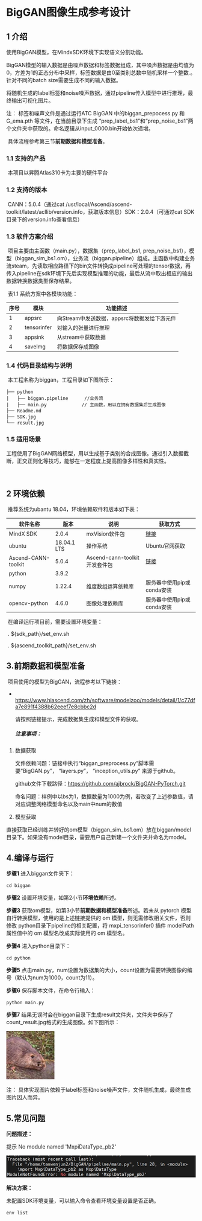 # BigGAN图像生成参考设计

## 1 介绍

   使用BigGAN模型，在MindxSDK环境下实现语义分割功能。

​    BigGAN模型的输入数据是由噪声数据和标签数据组成，其中噪声数据是由均值为0，方差为1的正态分布中采样，标签数据是由0至类别总数中随机采样一个整数.。针对不同的batch size需要生成不同的输入数据。   

​    将随机生成的label标签和noise噪声数据，通过pipeline传入模型中进行推理，最终输出可视化图片。

注： 标签和噪声文件是通过运行ATC BigGAN 中的biggan_prepocess.py 和G_ema.pth 等文件，在当前目录下生成 “prep_label_bs1”和“prep_noise_bs1”两个文件夹中获取的。命名逻辑从input_0000.bin开始依次递增。

​     具体流程参考第三节**前期数据和模型准备**。



### 1.1 支持的产品

​     本项目以昇腾Atlas310卡为主要的硬件平台

### 1.2 支持的版本

​     CANN：5.0.4（通过cat /usr/local/Ascend/ascend-toolkit/latest/acllib/version.info，获取版本信息）
​     SDK：2.0.4（可通过cat SDK目录下的version.info查看信息）


### 1.3 软件方案介绍

​        项目主要由主函数（main.py），数据集（prep_label_bs1, prep_noise_bs1），模型（biggan_sim_bs1.om），业务流（biggan.pipeline）组成。
​       主函数中构建业务流steam，先读取相应路径下的bin文件转换成pipeline可处理的tensor数据，再传入pipeline在sdk环境下先后实现模型推理的功能，最后从流中取出相应的输出数据转换数据类型保存结果。

​     表1.1 系统方案中各模块功能：

| 序号 | 模块        | 功能描述                                     |
| ---- | ----------- | -------------------------------------------- |
| 1    | appsrc      | 向Stream中发送数据，appsrc将数据发给下游元件 |
| 2    | tensorinfer | 对输入的张量进行推理                         |
| 3    | appsink     | 从stream中获取数据                           |
| 4    | saveImg     | 将数据保存成图像                             |


### 1.4 代码目录结构与说明

​     本工程名称为biggan，工程目录如下图所示：     

```
├── python  
|   ├── biggan.pipeline      //业务流
|   ├── main.py             // 主函数，用以在拥有数据集后生成图像
├── Readme.md    
├── SDK.jpg                 
└── result.jpg
```

### 1.5 适用场景

​     工程使用了BigGAN网络模型，用以生成基于类别的合成图像。通过引入数据截断，正交正则化等技巧，能够在一定程度上提高图像多样性和真实性。

​            

## 2 环境依赖


​     推荐系统为ubantu 18.04，环境依赖软件和版本如下表：

| 软件名称            | 版本        | 说明                          | 获取方式                                                     |
| ------------------- | ----------- | ----------------------------- | ------------------------------------------------------------ |
| MindX SDK           | 2.0.4       | mxVision软件包                | [链接](https://gitee.com/link?target=https%3A%2F%2Fwww.hiascend.com%2Fsoftware%2FMindx-sdk) |
| ubuntu              | 18.04.1 LTS | 操作系统                      | Ubuntu官网获取                                               |
| Ascend-CANN-toolkit | 5.0.4       | Ascend-cann-toolkit开发套件包 | [链接](https://gitee.com/link?target=https%3A%2F%2Fwww.hiascend.com%2Fsoftware%2Fcann%2Fcommercial) |
| python              | 3.9.2       |                               |                                                              |
| numpy               | 1.22.4      | 维度数组运算依赖库            | 服务器中使用pip或conda安装                                   |
| opencv-python       | 4.6.0       | 图像处理依赖库                | 服务器中使用pip或conda安装                                   |



​     在编译运行项目前，需要设置环境变量：

​     . ${sdk_path}/set_env.sh

​     . ${ascend_toolkit_path}/set_env.sh

## 3.前期数据和模型准备

​     项目使用的模型为BigGAN，流程参考以下链接：

- ​     https://www.hiascend.com/zh/software/modelzoo/models/detail/1/c77dfa7e891f4388b62eeef7e8cbbc2d  

  请按照链接提示，完成数据集生成和模型文件的获取。

  

  ##### 注意事项：

1. 数据获取

   文件依赖问题：链接中执行“biggan_preprocess.py”脚本需要“BigGAN.py”， “layers.py”， “inception_utils.py” 来源于github。

   github文件下载路径：https://github.com/ajbrock/BigGAN-PyTorch.git 

   

   命名问题：样例中以bs为1，数据数量为1000为例，若改变了上述参数值，请对应调整网络模型命名以及main中num的数值

2. 模型获取

​   直接获取已经训练并转好的om模型（biggan_sim_bs1.om）放在biggan/model目录下。如果没有model目录，需要用户自己新建一个文件夹并命名为model。

## 4.编译与运行



**步骤1** 进入biggan文件夹下：

```
cd biggan
```

**步骤2**  设置环境变量，如第2小节**环境依赖**所述。

**步骤3**   获取om模型，如第3小节**前期数据和模型准备**所述。若未从 pytorch 模型自行转换模型，使用的是上述链接提供的  om 模型，则无需修改相关文件，否则修改 python目录下pipeline的相关配置，将 mxpi_tensorinfer0 插件 modelPath 属性值中的 om 模型名改成实际使用的 om 模型名。

**步骤4**  进入python目录下：

```
cd python
```

**步骤5**  点击main.py，num设置为数据集的大小，count设置为需要转换图像的编号（默认为num为1000，count为11）。

**步骤6**  保存脚本文件，在命令行输入：

```
python main.py
```

**步骤7**   结果无误时会在biggan目录下生成result文件夹，文件夹中保存了count_result.jpg格式的生成图像。如下图所示：



![3](result.jpg)

注： 具体实现图片依赖于label标签和noise噪声文件，文件随机生成，最终生成图片因人而异。

## 5.常见问题

**问题描述：**

提示 No module named 'MxpiDataType_pb2'

![1](SDK.jpg)

**解决方案：**

未配置SDK环境变量，可以输入命令查看环境变量设置是否正确。

```
env list
```



